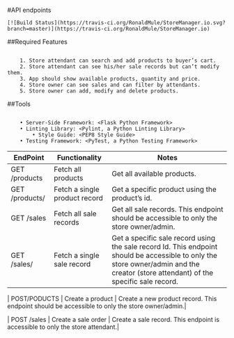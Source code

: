  #API endpoints
 ~~~
 [![Build Status](https://travis-ci.org/RonaldMule/StoreManager.io.svg?branch=master)](https://travis-ci.org/RonaldMule/StoreManager.io)

 ~~~

 ##Required Features
~~~

    1. Store attendant can search and add products to buyer’s cart.
    2. Store attendant can see his/her sale records but can’t modify them.
    3. App should show available products, quantity and price.
    4. Store owner can see sales and can filter by attendants.
    5. Store owner can add, modify and delete products.
~~~ 
##Tools
~~~   

    • Server-Side Framework: <Flask Python Framework>
    • Linting Library: <Pylint, a Python Linting Library>
        • Style Guide: <PEP8 Style Guide>
    • Testing Framework: <PyTest, a Python Testing Framework>
 ~~~ 

|EndPoint                     |    Functionality                |        Notes           |
|-----------------------------|---------------------------------|------------------------|
|GET /products                | Fetch all products              |Get all available products.|
|GET /products/<productId>    |Fetch a single product record    | Get a specific product using the product’s id.|
|GET /sales                   |Fetch all sale records           |Get all sale records. This endpoint should be accessible to only the store owner/admin.|
|GET /sales/<saleId>          | Fetch a single sale record      | Get a specific sale record using the sale record Id. This endpoint should be accessible to only the store owner/admin and the creator (store attendant) of the specific sale record.|

| POST/PODUCTS                | Create a product                 | Create a new product record. This endpoint should be accessible to only the store owner/admin.|

| POST /sales                 | Create a sale order         | Create a sale record. This endpoint is accessible to only the store attendant.|

















